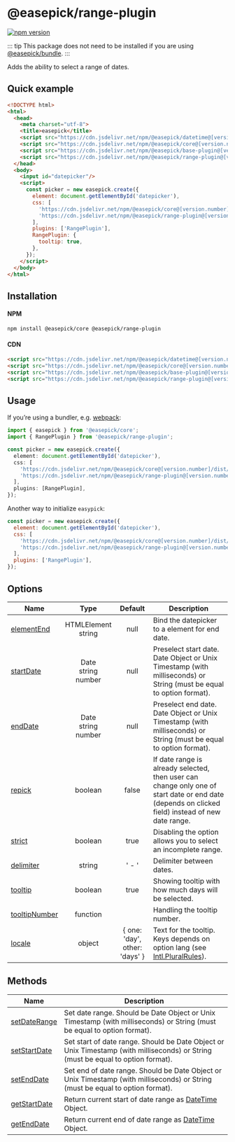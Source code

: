 # @easepick/range-plugin

[![npm version](https://badge.fury.io/js/@easepick%2Frange-plugin.svg)](https://www.npmjs.com/package/@easepick/range-plugin)

::: tip
This package does not need to be installed if you are using [@easepick/bundle](/packages/bundle).
:::

Adds the ability to select a range of dates.

## Quick example

```html
<!DOCTYPE html>
<html>
  <head>
    <meta charset="utf-8">
    <title>easepick</title>
    <script src="https://cdn.jsdelivr.net/npm/@easepick/datetime@[version.number]/dist/index.umd.min.js"></script>
    <script src="https://cdn.jsdelivr.net/npm/@easepick/core@[version.number]/dist/index.umd.min.js"></script>
    <script src="https://cdn.jsdelivr.net/npm/@easepick/base-plugin@[version.number]/dist/index.umd.min.js"></script>
    <script src="https://cdn.jsdelivr.net/npm/@easepick/range-plugin@[version.number]/dist/index.umd.min.js"></script>
  </head>
  <body>
    <input id="datepicker"/>
    <script>
      const picker = new easepick.create({
        element: document.getElementById('datepicker'),
        css: [
          'https://cdn.jsdelivr.net/npm/@easepick/core@[version.number]/dist/index.css',
          'https://cdn.jsdelivr.net/npm/@easepick/range-plugin@[version.number]/dist/index.css',
        ],
        plugins: ['RangePlugin'],
        RangePlugin: {
          tooltip: true,
        },
      });
    </script>
  </body>
</html>
```

## Installation

#### NPM

```bash
npm install @easepick/core @easepick/range-plugin
```

#### CDN

```html
<script src="https://cdn.jsdelivr.net/npm/@easepick/datetime@[version.number]/dist/index.umd.min.js"></script>
<script src="https://cdn.jsdelivr.net/npm/@easepick/core@[version.number]/dist/index.umd.min.js"></script>
<script src="https://cdn.jsdelivr.net/npm/@easepick/base-plugin@[version.number]/dist/index.umd.min.js"></script>
<script src="https://cdn.jsdelivr.net/npm/@easepick/range-plugin@[version.number]/dist/index.umd.min.js"></script>
```

## Usage

If you’re using a bundler, e.g. [webpack](https://webpack.js.org/):

```ts
import { easepick } from '@easepick/core';
import { RangePlugin } from '@easepick/range-plugin';

const picker = new easepick.create({
  element: document.getElementById('datepicker'),
  css: [
    'https://cdn.jsdelivr.net/npm/@easepick/core@[version.number]/dist/index.css',
    'https://cdn.jsdelivr.net/npm/@easepick/range-plugin@[version.number]/dist/index.css',
  ],
  plugins: [RangePlugin],
});
```

Another way to initialize `easypick`:

```js
const picker = new easepick.create({
  element: document.getElementById('datepicker'),
  css: [
    'https://cdn.jsdelivr.net/npm/@easepick/core@[version.number]/dist/index.css',
    'https://cdn.jsdelivr.net/npm/@easepick/range-plugin@[version.number]/dist/index.css',
  ],
  plugins: ['RangePlugin'],
});
```

## Options

| Name | Type | Default | Description
| --- | :---: | :---: | ---
| [elementEnd](#option-elementEnd) | HTMLElement <br/> string | null | Bind the datepicker to a element for end date.
| [startDate](#option-startDate) | Date <br/> string <br/> number  | null | Preselect start date. <br/> Date Object or Unix Timestamp (with milliseconds) or String (must be equal to option format).
| [endDate](#option-endDate) | Date <br/> string <br/> number  | null | Preselect end date. <br/> Date Object or Unix Timestamp (with milliseconds) or String (must be equal to option format).
| [repick](#option-repick) | boolean | false | If date range is already selected, then user can change only one of start date or end date (depends on clicked field) instead of new date range.
| [strict](#option-strict) | boolean | true | Disabling the option allows you to select an incomplete range.
| [delimiter](#option-delimiter) | string | ' - ' | Delimiter between dates.
| [tooltip](#option-tooltip) | boolean | true | Showing tooltip with how much days will be selected.
| [tooltipNumber](#option-tooltipNumber) | function |  | Handling the tooltip number.
| [locale](#option-locale) | object | { one: 'day', other: 'days' } | Text for the tooltip. <br/> Keys depends on option lang (see [Intl.PluralRules](https://developer.mozilla.org/en-US/docs/Web/JavaScript/Reference/Global_Objects/PluralRules)).

## Methods

| Name  | Description
| --- | ---
| [setDateRange](#method-setDateRange) | Set date range. Should be Date Object or Unix Timestamp (with milliseconds) or String (must be equal to option format).
| [setStartDate](#method-setStartDate) | Set start of date range. Should be Date Object or Unix Timestamp (with milliseconds) or String (must be equal to option format).
| [setEndDate](#method-setEndDate) |  Set end of date range. Should be Date Object or Unix Timestamp (with milliseconds) or String (must be equal to option format).
| [getStartDate](#method-getStartDate) | Return current start of date range as [DateTime](/packages/datetime) Object.
| [getEndDate](#method-getEndDate) |  Return current end of date range as [DateTime](/packages/datetime) Object.

<autoversion/>
